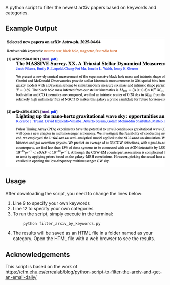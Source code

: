 
A python script to filter the newest arXiv papers based on keywords and categories.

## Example Output
![Effects of the script](https://github.com/pulsar-xliu/filter_arxiv_by_keywords/blob/main/example_output.png)

## Usage
After downloading the script, you need to change the lines below:

1. Line 9 to specify your own keywords
2. Line 12 to specify your own categories
3. To run the script, simply execute in the terminal:
```
        python filter_arxiv_by_keywords.py
```

4. The results will be saved as an HTML file in a folder named as your category. Open the HTML file with a web browser to see the results.

## Acknowledgements
This script is based on the work of https://cfm.ehu.es/errealab/blog/python-script-to-filter-the-arxiv-and-get-an-email-daily/
